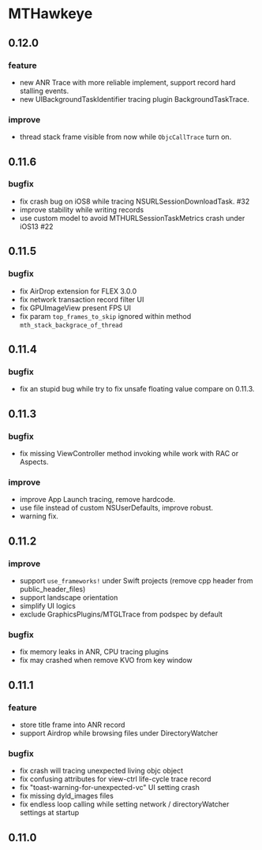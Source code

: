 # MTHawkeye

## 0.12.0
### feature
- new ANR Trace with more reliable implement, support record hard stalling events. 
- new UIBackgroundTaskIdentifier tracing plugin BackgroundTaskTrace.

### improve
- thread stack frame visible from now while `ObjcCallTrace` turn on.


## 0.11.6

### bugfix
- fix crash bug on iOS8 while tracing NSURLSessionDownloadTask. #32
- improve stability while writing records
- use custom model to avoid MTHURLSessionTaskMetrics crash under iOS13 #22

## 0.11.5

### bugfix
- fix AirDrop extension for FLEX 3.0.0
- fix network transaction record filter UI
- fix GPUImageView present FPS UI
- fix param `top_frames_to_skip` ignored within method `mth_stack_backgrace_of_thread`

## 0.11.4

### bugfix
- fix an stupid bug while try to fix unsafe floating value compare on 0.11.3. 

## 0.11.3

### bugfix
- fix missing ViewController method invoking while work with RAC or Aspects.

### improve
- improve App Launch tracing, remove hardcode.
- use file instead of custom NSUserDefaults, improve robust.
- warning fix.

## 0.11.2

### improve
- support `use_frameworks!` under Swift projects (remove cpp header from public_header_files)
- support landscape orientation
- simplify UI logics
- exclude GraphicsPlugins/MTGLTrace from podspec by default

### bugfix
- fix memory leaks in ANR, CPU tracing plugins
- fix may crashed when remove KVO from key window

## 0.11.1

### feature
- store title frame into ANR record
- support Airdrop while browsing files under DirectoryWatcher

### bugfix
- fix crash will tracing unexpected living objc object
- fix confusing attributes for view-ctrl life-cycle trace record
- fix "toast-warning-for-unexpected-vc" UI setting crash
- fix missing dyld_images files
- fix endless loop calling while setting network / directoryWatcher settings at startup

## 0.11.0
